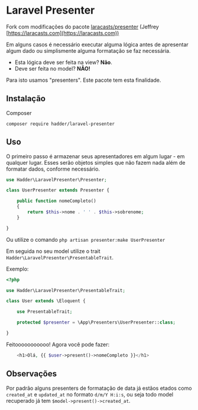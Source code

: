 # Laravel Presenter

Fork com modificações do pacote [laracasts/presenter](https://github.com/laracasts/Presenter) (Jeffrey [https://laracasts.com](https://laracasts.com))

Em alguns casos é necessário executar alguma lógica antes de apresentar algum dado ou simplismente alguma formatação se faz necessária.

- Esta lógica deve ser feita na view? **Não**.
- Deve ser feita no model? **NÃO!**

Para isto usamos "presenters". Este pacote tem esta finalidade.

## Instalação
Composer
```$shell
composer require hadder/laravel-presenter
```

## Uso

O primeiro passo é armazenar seus apresentadores em algum lugar - em qualquer lugar. Esses serão objetos simples que não fazem nada além de formatar dados, conforme necessário.

```php
use Hadder\LaravelPresenter\Presenter;

class UserPresenter extends Presenter {

    public function nomeCompleto()
    {
        return $this->nome . ' ' . $this->sobrenome;
    }

}
```
Ou utilize o comando `php artisan presenter:make UserPresenter`

Em seguida no seu model utilize o trait `Hadder\LaravelPresenter\PresentableTrait`.

Exemplo:

```php
<?php

use Hadder\LaravelPresenter\PresentableTrait;

class User extends \Eloquent {

    use PresentableTrait;

    protected $presenter = \App\Presenters\UserPresenter::class;

}
```

Feitooooooooooo! Agora você pode fazer:

```php
    <h1>Olá, {{ $user->present()->nomeCompleto }}</h1>
```
## Observações
Por padrão alguns presenters de formatação de data já estãos etados como `created_at` e `updated_at` no formato `d/m/Y H:i:s`, ou seja todo model recuperado já tem `$model->present()->created_at`.
